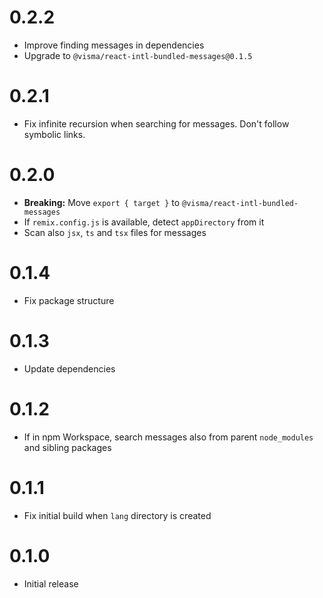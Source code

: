 # 0.2.2

- Improve finding messages in dependencies
- Upgrade to `@visma/react-intl-bundled-messages@0.1.5`

# 0.2.1

- Fix infinite recursion when searching for messages. Don't follow symbolic links.

# 0.2.0

- **Breaking:** Move `export { target }` to `@visma/react-intl-bundled-messages`
- If `remix.config.js` is available, detect `appDirectory` from it
- Scan also `jsx`, `ts` and `tsx` files for messages

# 0.1.4

- Fix package structure

# 0.1.3

- Update dependencies

# 0.1.2

- If in npm Workspace, search messages also from parent `node_modules` and sibling packages

# 0.1.1

- Fix initial build when `lang` directory is created

# 0.1.0

- Initial release

